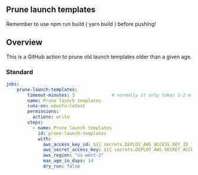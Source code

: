 
## Prune launch templates

Remember to use npm run build ( yarn build ) before pushing!

## Overview

This is a GitHub action to prune old launch templates older than a given age.

### Standard

```yaml
jobs:
    prune-launch-templates:
        timeout-minutes: 5              # normally it only takes 1-2 minutes
        name: Prune launch templates
        runs-on: ubuntu-latest
        permissions:
          actions: write
        steps:
          - name: Prune launch templates
            id: prune-launch-templates
            with:
              aws_access_key_id: ${{ secrets.DEPLOY_AWS_ACCESS_KEY_ID }}
              aws_secret_access_key: ${{ secrets.DEPLOY_AWS_SECRET_ACCESS_KEY }}
              aws_region: "us-west-2"
              max_age_in_days: 14
              dry_run: false

```

